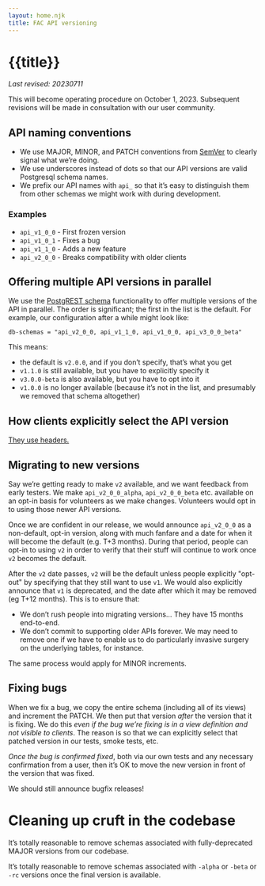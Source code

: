 ```yaml
---
layout: home.njk
title: FAC API versioning
---
```


# {{title}}

*Last revised: 20230711*

This will become operating procedure on October 1, 2023. Subsequent revisions will be made in consultation with our user community.

## API naming conventions

* We use MAJOR, MINOR, and PATCH conventions from [SemVer](https://semver.org/) to clearly signal what we’re doing.
* We use underscores instead of dots so that our API versions are valid Postgresql schema names.
* We prefix our API names with `api_` so that it’s easy to distinguish them from other schemas we might work with during development.

### Examples

* `api_v1_0_0` - First frozen version
* `api_v1_0_1` - Fixes a bug
* `api_v1_1_0` - Adds a new feature
* `api_v2_0_0` - Breaks compatibility with older clients

## Offering multiple API versions in parallel

We use the [PostgREST schema](https://postgrest.org/en/stable/references/api/schemas.html) functionality to offer multiple versions of the API in parallel. The order is significant; the first in the list is the default. For example, our configuration after a while might look like:

```
db-schemas = "api_v2_0_0, api_v1_1_0, api_v1_0_0, api_v3_0_0_beta"
```

This means:

* the default is `v2.0.0`, and if you don’t specify, that’s what you get
* `v1.1.0` is still available, but you have to explicitly specify it
* `v3.0.0-beta` is also available, but you have to opt into it
* `v1.0.0` is no longer available (because it’s not in the list, and presumably we removed that schema altogether)

## How clients explicitly select the API version

[They use headers.](https://postgrest.org/en/stable/references/api/schemas.html#get-head)

## Migrating to new versions

Say we’re getting ready to make `v2` available, and we want feedback from early testers. We make `api_v2_0_0_alpha`, `api_v2_0_0_beta` etc. available on an opt-in basis for volunteers as we make changes. Volunteers would opt in to using those newer API versions.

Once we are confident in our release, we would announce `api_v2_0_0` as a non-default, opt-in version, along with much fanfare and a date for when it will become the default (e.g. T+3 months). During that period, people can opt-in to using `v2` in order to verify that their stuff will continue to work once `v2` becomes the default.

After the `v2` date passes, `v2` will be the default unless people explicitly "opt-out" by specifying that they still want to use `v1`. We would also explicitly announce that `v1` is deprecated, and the date after which it may be removed (eg T+12 months). This is to ensure that:

* We don’t rush people into migrating versions… They have 15 months end-to-end.
* We don’t commit to supporting older APIs forever. We may need to remove one if we have to enable us to do particularly invasive surgery on the underlying tables, for instance. 

The same process would apply for MINOR increments.

## Fixing bugs

When we fix a bug, we copy the entire schema (including all of its views) and increment the PATCH. We then put that version _after_ the version that it is fixing. We do this _even if the bug we’re fixing is in a view definition and not visible to clients_. The reason is so that we can explicitly select that patched version in our tests, smoke tests, etc.

_Once the bug is confirmed fixed_, both via our own tests and any necessary confirmation from a user, then it’s OK to move the new version in front of the version that was fixed.

We should still announce bugfix releases!

# Cleaning up cruft in the codebase

It’s totally reasonable to remove schemas associated with fully-deprecated MAJOR versions from our codebase.

It’s totally reasonable to remove schemas associated with `-alpha` or `-beta` or `-rc` versions once the final version is available.


